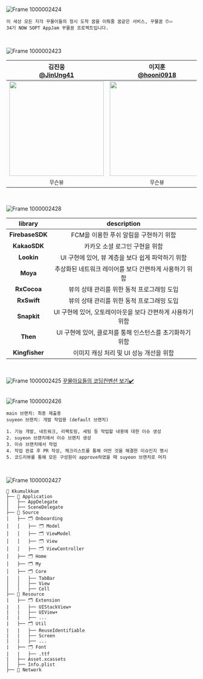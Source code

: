 ![Frame 1000002424](https://github.com/OMZigak/iOS/assets/144984293/d5e851a7-4ecf-467f-a09a-7cb3433b996d)
```
이 세상 모든 지각 꾸물이들의 정시 도착 꿈을 이뤄줄 꿈같은 서비스, 꾸물꿈 ⏰💤
34기 NOW SOPT AppJam 꾸물꿈 프로젝트입니다.
```
</br>

![Frame 1000002423](https://github.com/OMZigak/iOS/assets/144984293/e8373f56-2bf7-4f99-ba68-a8eb94c31c9e)

|김진웅</br>[@JinUng41](https://github.com/JinUng41)|이지훈</br>[@hooni0918](https://github.com/hooni0918)|이유진</br>[@youz2me](https://github.com/youz2me)|김수연</br>[@mmaybei](https://github.com/mmaybei)|
|:---:|:---:|:---:|:---:|
|<img src = "https://github.com/OMZigak/iOS/assets/144984293/c3548e84-629e-4dbd-b839-c2bb44c870bf" width ="250">|<img src = "https://github.com/OMZigak/iOS/assets/144984293/c3548e84-629e-4dbd-b839-c2bb44c870bf" width ="250">|<img src = "https://github.com/OMZigak/iOS/assets/144984293/c3548e84-629e-4dbd-b839-c2bb44c870bf" width ="250">|<img src = "https://github.com/OMZigak/iOS/assets/144984293/c3548e84-629e-4dbd-b839-c2bb44c870bf" width ="250">|
|`무슨뷰`|`무슨뷰`|`무슨뷰`|`무슨뷰`|
</br>

![Frame 1000002428](https://github.com/OMZigak/iOS/assets/144984293/8c3ba259-6b8d-47b9-9f5d-97e8bc48ccd7)

|library|description|
|:---:|:---:|
|**FirebaseSDK**|FCM을 이용한 푸쉬 알림을 구현하기 위함|
|**KakaoSDK**|카카오 소셜 로그인 구현을 위함|
|**Lookin**|UI 구현에 있어, 뷰 계층을 보다 쉽게 파악하기 위함|
|**Moya**|추상화된 네트워크 레이어를 보다 간편하게 사용하기 위함|
|**RxCocoa**|뷰의 상태 관리를 위한 동적 프로그래밍 도입|
|**RxSwift**|뷰의 상태 관리를 위한 동적 프로그래밍 도입|
|**Snapkit**|UI 구현에 있어, 오토레이아웃을 보다 간편하게 사용하기 위함|
|**Then**|UI 구현에 있어, 클로저를 통해 인스턴스를 초기화하기 위함|
|**Kingfisher**|이미지 캐싱 처리 및 UI 성능 개선을 위함|
</br>


![Frame 1000002425](https://github.com/OMZigak/iOS/assets/144984293/7975890a-1ffc-4b51-84e8-8102c454c52e)
[꾸물아요들의 코딩컨벤션 보기✔️](https://github.com/OMZigak/iOS_Styleguide)
</br>
</br>


![Frame 1000002426](https://github.com/OMZigak/iOS/assets/144984293/fc19dbd0-5755-4a67-87c0-8ab4b1558ea2)
```
main 브랜치: 최종 제출용
suyeon 브랜치: 개발 작업용 (default 브랜치)

1. 기능 개발, 네트워크, 리팩토링, 세팅 등 작업할 내용에 대한 이슈 생성
2. suyeon 브랜치에서 이슈 브랜치 생성
3. 이슈 브랜치에서 작업
4. 작업 완료 후 PR 작성, 체크리스트를 통해 어떤 것을 해결한 이슈인지 명시
5. 코드리뷰를 통해 모든 구성원이 approve하였을 때 suyeon 브랜치로 머지
```
</br>

![Frame 1000002427](https://github.com/OMZigak/iOS/assets/144984293/89e48d23-a134-4ad1-8c9d-bf01769a2f46)
```
📁 Kkumulkkum
├── 📁 Application
│   ├── AppDelegate
│   ├── SceneDelegate
├── 📁 Source
│   ├── 🗂️ Onboarding
│   │   ├── 🗂️ Model
│   │   ├── 🗂️ ViewModel
│   │   ├── 🗂️ View
│   │   ├── 🗂️ ViewController
│   ├── 🗂️ Home
│   ├── 🗂️ My
│   ├── 🗂️ Core
│   │   ├── TabBar
│   │   ├── View
│   │   ├── Cell
├── 📁 Resource
|   ├── 🗂️ Extension
|   |   ├── UIStackView+
|   |   ├── UIView+
|   |   ├── ...
|   ├── 🗂️ Util
|   |   ├── ReuseIdentifiable
|   |   ├── Screen
|   |   ├── ...
|   ├── 🗂️ Font
|   |   ├── .ttf
|   ├── Asset.xcassets
│   ├── Info.plist
├── 📁 Network
```
